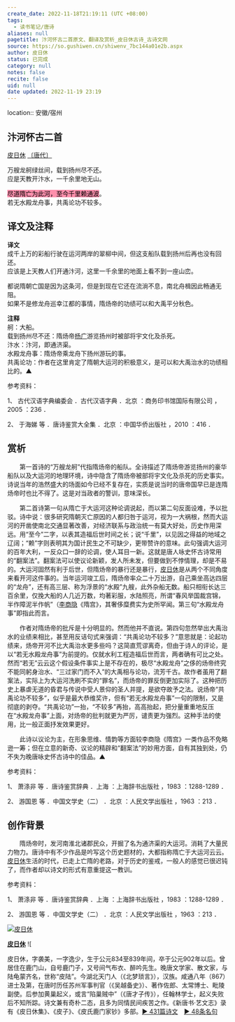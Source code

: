 ```yaml
---
create_date: 2022-11-18T21:19:11 (UTC +08:00)
tags:
  - 读书笔记/唐诗
aliases: null
pagetitle: 汴河怀古二首原文、翻译及赏析_皮日休古诗_古诗文网
source: https://so.gushiwen.cn/shiwenv_7bc144a01e2b.aspx
author: 皮日休
status: 已完成
category: null
notes: false
recite: false
uid: null
date updated: 2022-11-19 23:19
---
```


location:: 安徽/宿州

## 汴河怀古二首

[皮日休](https://so.gushiwen.cn/authorv_ed13dc2f731c.aspx) [〔唐代〕](https://so.gushiwen.cn/shiwens/default.aspx?cstr=%e5%94%90%e4%bb%a3)

万艘龙舸绿丝间，载到扬州尽不还。\
应是天教开汴水，一千余里地无山。

<mark style="background: #FF5582A6;">尽道隋亡为此河，至今千里赖通波</mark>。\
若无水殿龙舟事，共禹论功不较多。

## 译文及注释

**译文**\
成千上万的彩船行驶在运河两岸的翠柳中间，但这支船队载到扬州后再也没有回还。\
应该是上天教人们开通汴河，这里一千余里的地面上看不到一座山峦。

都说隋朝亡国是因为这条河，但是到现在它还在流淌不息，南北舟楫因此畅通无阻。\
如果不是修龙舟巡幸江都的事情，隋炀帝的功绩可以和大禹平分秋色。

**注释**\
舸：大船。\
载到扬州尽不还：隋炀帝[杨广](https://so.gushiwen.cn/authorv_eed74fec3188.aspx)游览扬州时被部将宇文化及杀死。\
汴水：汴河，即通济渠。\
水殿龙舟事：隋炀帝乘龙舟下扬州游玩的事。\
共禹论功：作者在这里肯定了隋朝大运河的积极意义，是可以和大禹治水的功绩相比的。▲

参考资料：

1、 古代汉语字典编委会 ．古代汉语字典 ．北京 ：商务印书馆国际有限公司 ，2005 ：236 ．

2、 于海娣 等 ．唐诗鉴赏大全集 ．北京 ：中国华侨出版社 ，2010 ：416 ．

## 赏析

　　第一首诗的“万艘龙舸”代指隋炀帝的船队。全诗描述了隋炀帝游览扬州的豪华船队以及大运河的地理环境，诗中隐含了隋炀帝被部将宇文化及杀死的历史事实。诗说当年的浩然盛大的场面如今已经不复存在，实质是说当时的唐帝国早已是连隋炀帝时也比不得了。这是对当政者的警训，意味深长。

　　第二首诗第一句从隋亡于大运河这种论调说起，而以第二句反面设难，予以批驳。诗中说：很多研究隋朝灭亡原因的人都归咎于运河，视为一大祸根，然而大运河的开凿使南北交通显著改善，对经济联系与政治统一有莫大好处，历史作用深远。用“至今”二字，以表其造福后世时间之长；说“千里”，以见因之得益的地域之辽阔；“赖”字则表明其为国计民生之不可缺少，更带赞许的意味。此句强调大运河的百年大利，一反众口一辞的论调，使人耳目一新。这就是唐人咏史怀古诗常用的“翻案法”。翻案法可以使议论新颖，发人所未发，但要做到不悖情理，却是不易的。大运河固然有利于后世，但隋炀帝的暴行还是暴行，[皮日休](https://so.gushiwen.cn/authorv_ed13dc2f731c.aspx)是从两个不同角度来看开河这件事的。当年运河竣工后，隋炀帝率众二十万出游，自己乘坐高达四层的“龙舟”，还有高三层、称为浮景的“水殿”九艘，此外杂船无数。船只相衔长达三百余里，仅挽大船的人几近万数，均著彩服，水陆照亮，所谓“春风举国裁宫锦，半作障泥半作帆”（[李商隐](https://so.gushiwen.cn/authorv_bc94c92721b8.aspx)《隋宫》，其奢侈糜费实为史所罕闻。第三句“水殿龙舟事”即指此而言。

　　作者对隋炀帝的批斥是十分明显的。然而他并不直说。第四句忽然举出大禹治水的业绩来相比，甚至用反诘句式来强调：“共禹论功不较多？”意思就是：论起功绩来，炀帝开河不比大禹治水更多些吗？这简直荒谬离奇，但由于诗人的评论，是以“若无水殿龙舟事”为前提的。仅就水利工程造福后世而言，两者确有可比之处。然而“若无”云云这个假设条件事实上是不存在的，极尽“水殿龙舟”之侈的炀帝终究不能同躬身治水、“三过家门而不入”的大禹相与论功，流芳千古。故作者虽用了翻案法，实际上为大运河洗刷不实的“罪名”，而炀帝的罪反倒更加实际了。这种把历史上暴虐无道的昏君与传说中受人景仰的圣人并提，是欲夺故予之法。说炀帝“共禹论功不较多”，似乎是最大恭维奖许，但有“若无水殿龙舟事”一句的限制，又是彻底的剥夺。“共禹论功”一抬，“不较多”再抬，高高抬起，把分量重重地反压在“水殿龙舟事”上面，对炀帝的批判就更为严厉，谴责更为强烈。这种手法的使用，比一般正面抒发效果更好。

　　此诗以议论为主，在形象思维、情韵等方面较李商隐《隋宫》一类作品不免略逊一筹；但在立意的新奇、议论的精辟和“翻案法”的妙用方面，自有其独到处，仍不失为晚唐咏史怀古诗中的佳品。▲

参考资料：

1、 萧涤非 等 ．唐诗鉴赏辞典 ．上海 ：上海辞书出版社 ，1983 ：1288-1289 ．

2、 游国恩 等 ．中国文学史（二） ．北京 ：人民文学出版社 ，1963 ：213 ．

## 创作背景

　　隋炀帝时，发河南淮北诸郡民众，开掘了名为通济渠的大运河。消耗了大量民力物力。唐诗中有不少作品是吟写这个历史题材的，大都指称隋亡于大运河云云。[皮日休](https://so.gushiwen.cn/authorv_ed13dc2f731c.aspx)生活的时代，已走上亡隋的老路，对于历史的鉴戒，一般人的感觉已很迟钝了，而作者却以诗文的形式有意重提这一教训。

参考资料：

1、 萧涤非 等 ．唐诗鉴赏辞典 ．上海 ：上海辞书出版社 ，1983 ：1288-1289 ．

2、 游国恩 等 ．中国文学史（二） ．北京 ：人民文学出版社 ，1963 ：213 ．

[![皮日休](https://song.gushiwen.cn/authorImg/pirixiu.jpg)](https://so.gushiwen.cn/authorv_ed13dc2f731c.aspx)

[**皮日休**](https://so.gushiwen.cn/authorv_ed13dc2f731c.aspx) ![

皮日休，字袭美，一字逸少，生于公元834至839年间，卒于公元902年以后。曾居住在鹿门山，自号鹿门子，又号间气布衣、醉吟先生。晚唐文学家、散文家，与陆龟蒙齐名，世称“皮陆”。今湖北天门人（《北梦琐言》），汉族。咸通八年（867）进士及第，在唐时历任苏州军事判官（《吴越备史》）、著作佐郎、太常博士、毗陵副使。后参加黄巢起义，或言“陷巢贼中”（《唐才子传》），任翰林学士，起义失败后不知所踪。诗文兼有奇朴二态，且多为同情民间疾苦之作。《新唐书·艺文志》录有《皮日休集》、《皮子》、《皮氏鹿门家钞》多部。[► 431篇诗文](https://so.gushiwen.cn/shiwens/default.aspx?astr=%e7%9a%ae%e6%97%a5%e4%bc%91)　[► 48条名句](https://so.gushiwen.cn/mingjus/default.aspx?astr=%e7%9a%ae%e6%97%a5%e4%bc%91)
